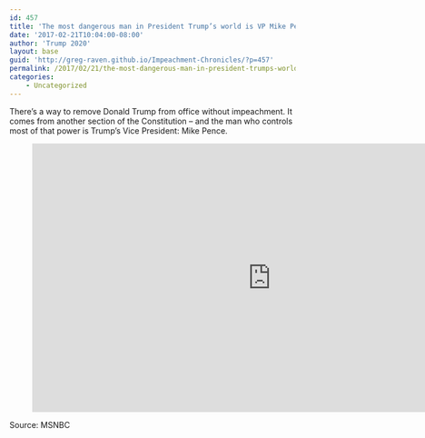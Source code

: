 ```yaml
---
id: 457
title: 'The most dangerous man in President Trump’s world is VP Mike Pence'
date: '2017-02-21T10:04:00-08:00'
author: 'Trump 2020'
layout: base
guid: 'http://greg-raven.github.io/Impeachment-Chronicles/?p=457'
permalink: /2017/02/21/the-most-dangerous-man-in-president-trumps-world-is-vp-mike-pence/
categories:
    - Uncategorized
---
```


There’s a way to remove Donald Trump from office without impeachment. It comes from another section of the Constitution – and the man who controls most of that power is Trump’s Vice President: Mike Pence.

<figure class="wp-block-embed is-type-rich is-provider-embed-handler wp-block-embed-embed-handler wp-embed-aspect-16-9 wp-has-aspect-ratio"><div class="wp-block-embed__wrapper"><iframe allow="accelerometer; autoplay; clipboard-write; encrypted-media; gyroscope; picture-in-picture" allowfullscreen="" frameborder="0" height="473" src="https://www.youtube.com/embed/atrrVuRqMOs?feature=oembed" title="The Most Dangerous Man In President Trump's World Is VP Mike Pence | The Last Word | MSNBC" width="840"></iframe></div></figure>Source: MSNBC